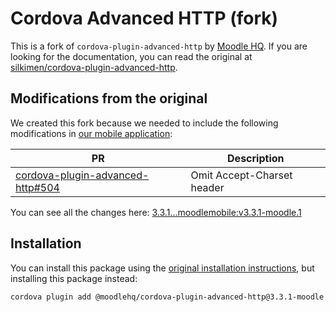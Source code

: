# Cordova Advanced HTTP (fork)

This is a fork of `cordova-plugin-advanced-http` by [Moodle HQ](https://moodle.com/). If you are looking for the documentation, you can read the original at [silkimen/cordova-plugin-advanced-http](https://github.com/silkimen/cordova-plugin-advanced-http).

## Modifications from the original

We created this fork because we needed to include the following modifications in [our mobile application](https://github.com/moodlehq/moodleapp):

| PR | Description |
| -- | ----------- |
| [cordova-plugin-advanced-http#504](https://github.com/silkimen/cordova-plugin-advanced-http/pull/504) | Omit Accept-Charset header  |

You can see all the changes here: [3.3.1...moodlemobile:v3.3.1-moodle.1](https://github.com/silkimen/cordova-plugin-advanced-http/compare/f6c3ea7f66fbe57770f53546e4af16a74bc2e0cf...moodlemobile:v3.3.1-moodle.1)

## Installation

You can install this package using the [original installation instructions](https://github.com/silkimen/cordova-plugin-advanced-http#installation), but installing this package instead:

```sh
cordova plugin add @moodlehq/cordova-plugin-advanced-http@3.3.1-moodle.1
```
